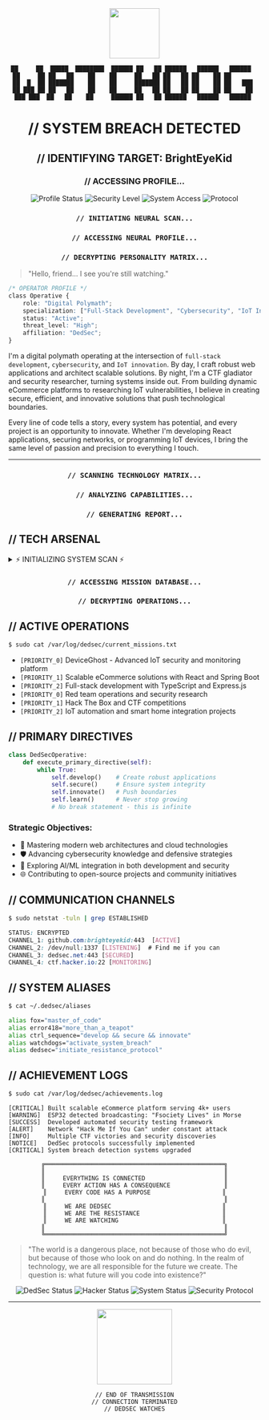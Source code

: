 <div align="center">

<img src="https://media3.giphy.com/media/v1.Y2lkPTc5MGI3NjExZG1iOXZqZzhxejBjZHc4MHhtOHo1a2NtdWd4Mm9xeHQ5eWN5eTFjOSZlcD12MV9pbnRlcm5hbF9naWZfYnlfaWQmY3Q9cw/eNpP80U2AJKDn1UDhP/giphy.gif" width="100" heigh="100">

```text
██     ██  █████  ████████  ██████ ██   ██ ██████   ██████   ██████  
██     ██ ██   ██    ██    ██     ██   ██ ██   ██ ██    ██ ██       
██  █  ██ ███████    ██    ██     ███████ ██   ██ ██    ██ ██   ███ 
██ ███ ██ ██   ██    ██    ██     ██   ██ ██   ██ ██    ██ ██    ██ 
 ███ ███  ██   ██    ██     ██████ ██   ██ ██████   ██████   ██████  
```

# // SYSTEM BREACH DETECTED
## // IDENTIFYING TARGET: BrightEyeKid
### // ACCESSING PROFILE...

![Profile Status](https://img.shields.io/badge/DedSec-Active_Operator-brightgreen)
![Security Level](https://img.shields.io/badge/Threat_Level-Maximum-red)
![System Access](https://img.shields.io/badge/System-Compromised-blue)
![Protocol](https://img.shields.io/badge/Protocol-Breach_Active-purple)

</div>

<div align="center">

### `// INITIATING NEURAL SCAN...`
### `// ACCESSING NEURAL PROFILE...`
### `// DECRYPTING PERSONALITY MATRIX...`

</div>

> "Hello, friend... I see you're still watching."

```css
/* OPERATOR PROFILE */
class Operative {
    role: "Digital Polymath";
    specialization: ["Full-Stack Development", "Cybersecurity", "IoT Innovation"];
    status: "Active";
    threat_level: "High";
    affiliation: "DedSec";
}
```

I'm a digital polymath operating at the intersection of `full-stack development`, `cybersecurity`, and `IoT innovation`. By day, I craft robust web applications and architect scalable solutions. By night, I'm a CTF gladiator and security researcher, turning systems inside out. From building dynamic eCommerce platforms to researching IoT vulnerabilities, I believe in creating secure, efficient, and innovative solutions that push technological boundaries.

Every line of code tells a story, every system has potential, and every project is an opportunity to innovate. Whether I'm developing React applications, securing networks, or programming IoT devices, I bring the same level of passion and precision to everything I touch.

---

<div align="center">

### `// SCANNING TECHNOLOGY MATRIX...`
### `// ANALYZING CAPABILITIES...`
### `// GENERATING REPORT...`

</div>

## // TECH ARSENAL

<details>
<summary>⚡ INITIALIZING SYSTEM SCAN ⚡</summary>

### 🔧 Development Stack
```yml
Frontend:
  - React/Next.js
  - TypeScript/JavaScript
  - Vue.js
  - Angular
  - WebGL/Three.js
  - WebAssembly
  - Svelte
  - Electron

Backend:
  - Node.js
  - Spring Boot
  - Python/Django
  - Go
  - Rust
  - Elixir
  - GraphQL
  - gRPC

Database:
  - MongoDB
  - PostgreSQL
  - Redis
  - Cassandra
  - Neo4j
  - CouchDB
  - TimescaleDB
  - InfluxDB

Cloud & DevOps:
  - AWS/Azure/GCP
  - Docker/Kubernetes
  - Jenkins/GitLab CI
  - Terraform
  - ELK Stack
  - Prometheus
  - Grafana
  - Istio
```

### 🛡️ Security Arsenal
```yml
Penetration Testing:
  - Nmap
  - Burp Suite
  - Wireshark
  - Metasploit
  - John the Ripper
  - Aircrack-ng
  - Hashcat
  - OWASP ZAP
  - Hydra
  - Maltego

Forensics:
  - Volatility
  - Autopsy
  - NetworkMiner
  - Cellebrite
  - EnCase
  - FTK
  - Sleuth Kit
  - Memory Analysis
```

### 🔌 IoT & Hardware
```yml
Platforms:
  - ESP32
  - Arduino
  - Raspberry Pi
  - NodeMCU
  - BeagleBone
  - STM32
  - RISC-V
  - Teensy

Protocols:
  - MQTT
  - CoAP
  - Zigbee
  - LoRaWAN
  - BLE
  - ModBus
  - OPC UA
  - Thread
```

### 💻 Operating Systems
```yml
Primary:
  - Ubuntu
  - Kali Linux
  - Arch Linux
  - ParrotOS
  - BlackArch
  - Qubes OS
  - Tails
  - Whonix
```
</details>

<div align="center">

### `// ACCESSING MISSION DATABASE...`
### `// DECRYPTING OPERATIONS...`

</div>

## // ACTIVE OPERATIONS

```sh
$ sudo cat /var/log/dedsec/current_missions.txt
```

- `[PRIORITY_0]` DeviceGhost - Advanced IoT security and monitoring platform
- `[PRIORITY_1]` Scalable eCommerce solutions with React and Spring Boot
- `[PRIORITY_2]` Full-stack development with TypeScript and Express.js
- `[PRIORITY_0]` Red team operations and security research
- `[PRIORITY_1]` Hack The Box and CTF competitions
- `[PRIORITY_2]` IoT automation and smart home integration projects

## // PRIMARY DIRECTIVES

```python
class DedSecOperative:
    def execute_primary_directive(self):
        while True:
            self.develop()    # Create robust applications
            self.secure()     # Ensure system integrity
            self.innovate()   # Push boundaries
            self.learn()      # Never stop growing
            # No break statement - this is infinite
```

### Strategic Objectives:
- 🎯 Mastering modern web architectures and cloud technologies
- 🛡️ Advancing cybersecurity knowledge and defensive strategies
- 🤖 Exploring AI/ML integration in both development and security
- 🌐 Contributing to open-source projects and community initiatives

## // COMMUNICATION CHANNELS

```sh
$ sudo netstat -tuln | grep ESTABLISHED
```

```css
STATUS: ENCRYPTED
CHANNEL_1: github.com:brighteyekid:443  [ACTIVE]
CHANNEL_2: /dev/null:1337 [LISTENING]  # Find me if you can
CHANNEL_3: dedsec.net:443 [SECURED]
CHANNEL_4: ctf.hacker.io:22 [MONITORING]
```

## // SYSTEM ALIASES

```sh
$ cat ~/.dedsec/aliases
```

```sh
alias fox="master_of_code"
alias error418="more_than_a_teapot"
alias ctrl_sequence="develop && secure && innovate"
alias watchdogs="activate_system_breach"
alias dedsec="initiate_resistance_protocol"
```

## // ACHIEVEMENT LOGS

```sh
$ sudo cat /var/log/dedsec/achievements.log
```

```log
[CRITICAL] Built scalable eCommerce platform serving 4k+ users
[WARNING]  ESP32 detected broadcasting: "Fsociety Lives" in Morse
[SUCCESS]  Developed automated security testing framework
[ALERT]    Network "Hack Me If You Can" under constant attack
[INFO]     Multiple CTF victories and security discoveries
[NOTICE]   DedSec protocols successfully implemented
[CRITICAL] System breach detection systems upgraded
```

<div align="center">

```text
╔══════════════════════════════════════════════════╗
║                                                  ║
║     EVERYTHING IS CONNECTED                      ║
║     EVERY ACTION HAS A CONSEQUENCE               ║
║     EVERY CODE HAS A PURPOSE                    ║
║                                                  ║
║     WE ARE DEDSEC                               ║
║     WE ARE THE RESISTANCE                       ║
║     WE ARE WATCHING                             ║
║                                                  ║
╚══════════════════════════════════════════════════╝
```

</div>

> "The world is a dangerous place, not because of those who do evil, but because of those who look on and do nothing. In the realm of technology, we are all responsible for the future we create. The question is: what future will you code into existence?"

<div align="center">

![DedSec Status](https://img.shields.io/badge/DedSec-Active_Member-purple)
![Hacker Status](https://img.shields.io/badge/Hacker-Elite-red)
![System Status](https://img.shields.io/badge/System-Breached-blue)
![Security Protocol](https://img.shields.io/badge/Security-Maximum-green)

---
<img src="https://media.giphy.com/media/lRkGgX1WhWbk8zKXQE/giphy.gif?cid=790b7611s94yxu0w7guiidlunx2ghkyas6n48uvxbjt7o91v&ep=v1_stickers_search&rid=giphy.gif&ct=s" width="150" height="150">

```text
// END OF TRANSMISSION
// CONNECTION TERMINATED
// DEDSEC WATCHES
```

</div>
